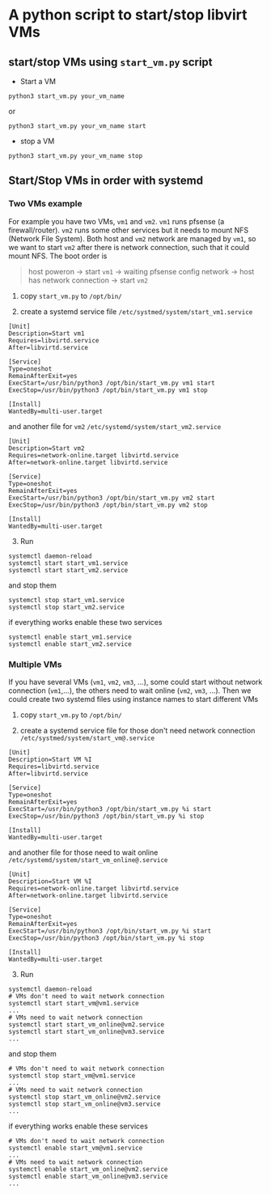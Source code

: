 # A python script to start/stop libvirt VMs

## start/stop VMs using `start_vm.py` script
- Start a VM

```
python3 start_vm.py your_vm_name
```
or
```
python3 start_vm.py your_vm_name start
```

- stop a VM
```
python3 start_vm.py your_vm_name stop
```

## Start/Stop VMs in order with systemd

### Two VMs example

For example you have two VMs, `vm1` and `vm2`. `vm1` runs pfsense (a firewall/router). `vm2` runs some other services but it needs to mount NFS (Network File System).
Both host and `vm2` network are managed by `vm1`, so we want to start `vm2` after there is network connection, such that it could mount NFS. The boot order is
> host poweron -> start `vm1` -> waiting pfsense config network -> host has network connection -> start `vm2`

1. copy `start_vm.py` to `/opt/bin/`

2. create a systemd service file `/etc/systmed/system/start_vm1.service`
```
[Unit]
Description=Start vm1
Requires=libvirtd.service
After=libvirtd.service

[Service]
Type=oneshot
RemainAfterExit=yes
ExecStart=/usr/bin/python3 /opt/bin/start_vm.py vm1 start
ExecStop=/usr/bin/python3 /opt/bin/start_vm.py vm1 stop

[Install]
WantedBy=multi-user.target
```

and another file for `vm2` `/etc/systemd/system/start_vm2.service`
```
[Unit]
Description=Start vm2
Requires=network-online.target libvirtd.service
After=network-online.target libvirtd.service

[Service]
Type=oneshot
RemainAfterExit=yes
ExecStart=/usr/bin/python3 /opt/bin/start_vm.py vm2 start
ExecStop=/usr/bin/python3 /opt/bin/start_vm.py vm2 stop

[Install]
WantedBy=multi-user.target
```

3. Run 
```
systemctl daemon-reload
systemctl start start_vm1.service
systemctl start start_vm2.service
```
and stop them
```
systemctl stop start_vm1.service
systemctl stop start_vm2.service
```
if everything works enable these two services
```
systemctl enable start_vm1.service
systemctl enable start_vm2.service
```

### Multiple VMs
If you have several VMs (`vm1`, `vm2`, `vm3`, ...), some could start without network connection (`vm1`,...), the others need to wait online (`vm2`, `vm3`, ...).
Then we could create two systemd files using instance names to start different VMs

1. copy `start_vm.py` to `/opt/bin/`

2. create a systemd service file for those don't need network connection `/etc/systmed/system/start_vm@.service`
```
[Unit]
Description=Start VM %I
Requires=libvirtd.service
After=libvirtd.service

[Service]
Type=oneshot
RemainAfterExit=yes
ExecStart=/usr/bin/python3 /opt/bin/start_vm.py %i start
ExecStop=/usr/bin/python3 /opt/bin/start_vm.py %i stop

[Install]
WantedBy=multi-user.target
```

and another file for those need to wait online `/etc/systemd/system/start_vm_online@.service`
```
[Unit]
Description=Start VM %I
Requires=network-online.target libvirtd.service
After=network-online.target libvirtd.service

[Service]
Type=oneshot
RemainAfterExit=yes
ExecStart=/usr/bin/python3 /opt/bin/start_vm.py %i start
ExecStop=/usr/bin/python3 /opt/bin/start_vm.py %i stop

[Install]
WantedBy=multi-user.target
```

3. Run 
```
systemctl daemon-reload
# VMs don't need to wait network connection
systemctl start start_vm@vm1.service
...
# VMs need to wait network connection
systemctl start start_vm_online@vm2.service
systemctl start start_vm_online@vm3.service
...
```
and stop them
```
# VMs don't need to wait network connection
systemctl stop start_vm@vm1.service
...
# VMs need to wait network connection
systemctl stop start_vm_online@vm2.service
systemctl stop start_vm_online@vm3.service
...
```
if everything works enable these services
```
# VMs don't need to wait network connection
systemctl enable start_vm@vm1.service
...
# VMs need to wait network connection
systemctl enable start_vm_online@vm2.service
systemctl enable start_vm_online@vm3.service
...
```




